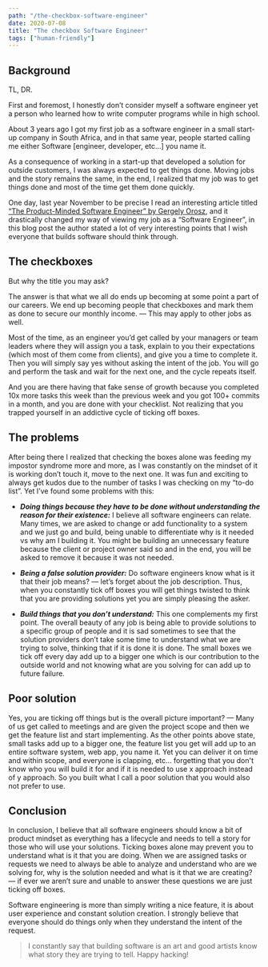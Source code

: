 ```yaml
---
path: "/the-checkbox-software-engineer"
date: 2020-07-08
title: "The checkbox Software Engineer"
tags: ["human-friendly"]
---
```


## Background
TL, DR.

First and foremost, I honestly don’t consider myself a software engineer yet a person who learned how to write computer programs while in high school.

About 3 years ago I got my first job as a software engineer in a small start-up company in South Africa, and in that same year, people started calling me either Software [engineer, developer, etc…] you name it.

As a consequence of working in a start-up that developed a solution for outside customers, I was always expected to get things done. Moving jobs and the story remains the same, in the end, I realized that my job was to get things done and most of the time get them done quickly.

One day, last year November to be precise I read an interesting article titled [“The Product-Minded Software Engineer” by Gergely Orosz](https://blog.pragmaticengineer.com/the-product-minded-engineer/), and it drastically changed my way of viewing my job as a “Software Engineer”, in this blog post the author stated a lot of very interesting points that I wish everyone that builds software should think through.

## The checkboxes
But why the title you may ask?

The answer is that what we all do ends up becoming at some point a part of our careers. We end up becoming people that checkboxes and mark them as done to secure our monthly income. — This may apply to other jobs as well.

Most of the time, as an engineer you’d get called by your managers or team leaders where they will assign you a task, explain to you their expectations (which most of them come from clients), and give you a time to complete it. Then you will simply say yes without asking the intent of the job. You will go and perform the task and wait for the next one, and the cycle repeats itself.

And you are there having that fake sense of growth because you completed 10x more tasks this week than the previous week and you got 100+ commits in a month, and you are done with your checklist. Not realizing that you trapped yourself in an addictive cycle of ticking off boxes.

## The problems
After being there I realized that checking the boxes alone was feeding my impostor syndrome more and more, as I was constantly on the mindset of it is working don’t touch it, move to the next one. It was fun and exciting to always get kudos due to the number of tasks I was checking on my “to-do list”. Yet I’ve found some problems with this:

- ***Doing things because they have to be done without understanding the reason for their existence:***
I believe all software engineers can relate. Many times, we are asked to change or add functionality to a system and we just go and build, being unable to differentiate why is it needed vs why am I building it. You might be building an unnecessary feature because the client or project owner said so and in the end, you will be asked to remove it because it was not needed.

- ***Being a false solution provider:***
Do software engineers know what is it that their job means? — let’s forget about the job description. Thus, when you constantly tick off boxes you will get things twisted to think that you are providing solutions yet you are simply pleasing the asker.

- ***Build things that you don’t understand:***
This one complements my first point. The overall beauty of any job is being able to provide solutions to a specific group of people and it is sad sometimes to see that the solution providers don’t take some time to understand what we are trying to solve, thinking that if it is done it is done. The small boxes we tick off every day add up to a bigger one which is our contribution to the outside world and not knowing what are you solving for can add up to future failure.

## Poor solution
Yes, you are ticking off things but is the overall picture important? — Many of us get called to meetings and are given the project scope and then we get the feature list and start implementing. As the other points above state, small tasks add up to a bigger one, the feature list you get will add up to an entire software system, web app, you name it. Yet you can deliver it on time and within scope, and everyone is clapping, etc… forgetting that you don't know who you will build it for and if it is needed to use x approach instead of y approach. So you built what I call a poor solution that you would also not prefer to use.

## Conclusion
In conclusion, I believe that all software engineers should know a bit of product mindset as everything has a lifecycle and needs to tell a story for those who will use your solutions. Ticking boxes alone may prevent you to understand what is it that you are doing. When we are assigned tasks or requests we need to always be able to analyze and understand who are we solving for, why is the solution needed and what is it that we are creating? — if ever we aren’t sure and unable to answer these questions we are just ticking off boxes.

Software engineering is more than simply writing a nice feature, it is about user experience and constant solution creation. I strongly believe that everyone should do things only when they understand the intent of the request.

> I constantly say that building software is an art and good artists know what story they are trying to tell.
Happy hacking!